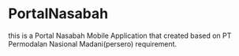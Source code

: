 # PortalNasabah

this is a Portal Nasabah Mobile Application that created based on PT Permodalan Nasional Madani(persero) requirement. 
